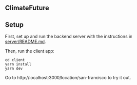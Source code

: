 ## ClimateFuture

## Setup

First, set up and run the backend server with the instructions in [server/README.md](./server/README.md).

Then, run the client app:

```
cd client
yarn install
yarn dev
```

Go to http://localhost:3000/location/san-francisco to try it out.
